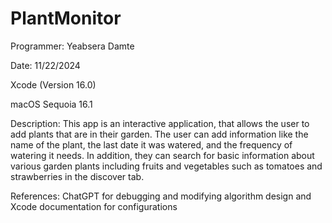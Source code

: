 # PlantMonitor
Programmer: Yeabsera Damte

Date: 11/22/2024

Xcode (Version 16.0)

macOS Sequoia 16.1

Description: This app is an interactive application, that allows the user to add plants that are in their garden.
The user can add information like the name of the plant, the last date it was watered, and the frequency of watering it needs.
In addition, they can search for basic information about various garden plants including fruits and vegetables such as tomatoes and strawberries in the discover tab.

References: ChatGPT for debugging and modifying algorithm design and Xcode documentation for configurations
